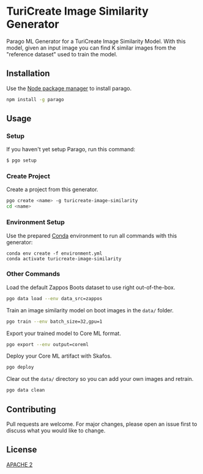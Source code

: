 # TuriCreate Image Similarity Generator

Parago ML Generator for a TuriCreate Image Similarity Model. With this model, given an input
image you can find K similar images from the "reference dataset" used to train the model.

## Installation

Use the [Node package manager](https://www.npmjs.com/package/parago) to install parago.

```bash
npm install -g parago
```

## Usage

### Setup
If you haven't yet setup Parago, run this command:
```bash
$ pgo setup
```

### Create Project
Create a project from this generator.
```bash
pgo create <name> -g turicreate-image-similarity
cd <name>
```

### Environment Setup
Use the prepared [Conda](https://docs.conda.io/projects/conda/en/latest/user-guide/install/macos.html) environment to run all commands with this generator:
```
conda env create -f environment.yml
conda activate turicreate-image-similarity
```

### Other Commands
Load the default Zappos Boots dataset to use right out-of-the-box.
```bash
pgo data load --env data_src=zappos
```

Train an image similarity model on boot images in the `data/` folder.
```bash
pgo train --env batch_size=32,gpu=1
```

Export your trained model to Core ML format.
```bash
pgo export --env output=coreml
```

Deploy your Core ML artifact with Skafos.
```bash
pgo deploy
```

Clear out the `data/` directory so you can add your own images and retrain.
```bash
pgo data clean
```

## Contributing
Pull requests are welcome. For major changes, please open an issue first to discuss what you would like to change.

## License
[APACHE 2](https://choosealicense.com/licenses/apache-2.0/)

